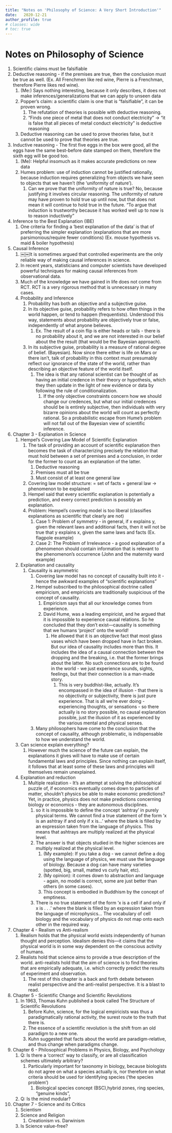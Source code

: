 ```yaml
---
title: "Notes on 'Philosophy of Science: A Very Short Introduction'"
date:   2020-12-21
author_profile: true
# classes: wide
# toc: true
---
```


# Notes on Philosophy of Science

1. Scientific claims must be falsifiable
2. Deductive reasoning - if the premises are true, then the conclusion must be true as well. (Ex. All Frenchmen like red wine, Pierre is a Frenchman, therefore Pierre likes red wine).
    1. (Me:) Says nothing interesting, because it only describes, it does not make inferences/generalizations that we can apply to unseen data
    2. Popper’s claim: a scientific claim is one that is “falsifiable”, it can be proven wrong.
        1. The refutation of theories is possible with deductive reasoning. 
        2. “Finds one piece of metal that does not conduct electricity” -> “it is false that all pieces of metal conduct electricity” is deductive reasoning
    3. Deductive reasoning can be used to prove theories false, but it cannot be used to prove that theories are true.
3. Inductive reasoning - The first five eggs in the box were good, all the eggs have the same best-before date stamped on them, therefore the sixth egg will be good too.
    1. (Me): Helpful insomuch as it makes accurate predictions on new data
    2. Humes problem: use of induction cannot be justified rationally, because induction requires generalizing from objects we have seen to objects that we haven’t (the ‘uniformity of nature’).
        1. Can we prove that the uniformity of nature is true? No, because justifying it involves circular reasoning. The uniformity of nature may have proven to hold true up until now, but that does not mean it will continue to hold true in the future. “To argue that induction is trustworthy because it has worked well up to now is to reason inductively”
4. Inference to the Best Explanation (IBE) 
    1. One criteria for finding a ‘best explanation of the data’ is that of preferring the simpler explanation (explanations that are more parsimonious/require fewer conditions) (Ex. mouse hypothesis vs. maid & boiler hypothesis)
5. Causal Inference
    1. ￼￼It is sometimes argued that controlled experiments are the only reliable way of making causal inferences in science.
    2. In recent years, statisticians and computer scientists have developed powerful techniques for making causal inferences from observational data.
    3. Much of the knowledge we have gained in life does not come from RCT. RCT is a very rigorous method that is unnecessary in many cases.
    4. Probability and Inference
        1. Probability has both an objective and a subjective guise. 
        2. In its objective guise, probability refers to how often things in the world happen, or tend to happen (frequentists). Understood this way, statements about probability are objectively true or false, independently of what anyone believes. 
            1. Ex. The result of a coin flip is either heads or tails - there is no probability about it, and we are not interested in our belief about the the result (that would be the Bayesian approach).
        3. In its subjective guise, probability is a measure of rational degree of belief. (Bayesian). Now since there either is life on Mars or there isn’t, talk of probability in this context must presumably reflect our ignorance of the state of the world, rather than describing an objective feature of the world itself. 
            1. The idea is that any rational scientist can be thought of as having an initial credence in their theory or hypothesis, which they then update in the light of new evidence or data by following the rule of conditionalization. 
                1. If the only objective constraints concern how we should change our credences, but what our initial credences should be is entirely subjective, then individuals with very bizarre opinions about the world will count as perfectly rational. So a probabilistic escape from Hume’s problem will not fall out of the Bayesian view of scientific inference. 
6. Chapter 3 - Explanation in Science
    1. Hempel’s Covering Law Model of Scientific Explanation 
        1. The task of providing an account of scientific explanation then becomes the task of characterizing precisely the relation that must hold between a set of premises and a conclusion, in order for the former to count as an explanation of the latter. 
            1. Deductive reasoning
            2. Premises must all be true
            3. Must consist of at least one general law
        2. Covering law model structure: = set of facts + general law -> phenomenon to be explained
        3. Hempel said that every scientific explanation is potentially a prediction, and every correct prediction is possibly an explanation. 
        4. Problem: Hempel’s covering model is too liberal (classifies explanations as scientific that clearly are not)
            1. Case 1: Problem of symmetry - in general, if x explains y, given the relevant laws and additional facts, then it will not be true that y explains x, given the same laws and facts (Ex. flagpole example)
            2. Case 2: The Problem of Irrelevance  - a good explanation of a phenomenon should contain information that is relevant to the phenomenon’s occurrence (John and the maternity ward example)
    2. Explanation and causality 
        1. Causality is asymmetric
            1. Covering law model has no concept of causality built into it - hence the awkward examples of “scientific explanations”
            2. Hempel subscribed to the philosophical doctrine called empiricism, and empiricists are traditionally suspicious of the concept of causality. 
                1. Empiricism says that all our knowledge comes from experience.
                2. David Hume, was a leading empiricist, and he argued that it is impossible to experience causal relations. So he concluded that they don’t exist—causality is something that we humans ‘project’ onto the world!
                    1. He allowed that it is an objective fact that most glass vases which have been dropped have in fact broken. But our idea of causality includes more than this. It includes the idea of a causal connection between the dropping and the breaking, i.e. that the former brings about the latter. No such connections are to be found in the world - we just experience sounds, sights, feelings, but that their connection is a man-made story. 
                        1. This is very buddhist-like, actually. It’s encompassed in the idea of illusion - that there is no objectivity or subjectivity, there is just pure experience. That is all we’re ever doing - experiencing thoughts, or sensations - so there actually is no story possible, no causal explanation possible, just the illusion of it as experienced by the various mental and physical senses.
            3. Many philosophers have come to the conclusion that the concept of causality, although problematic, is indispensable to how we understand the world. 
    3. Can science explain everything?
        1. However much the science of the future can explain, the explanations it gives will have to make use of certain fundamental laws and principles. Since nothing can explain itself, it follows that at least some of these laws and principles will themselves remain unexplained. 
    4. Explanation and reduction 
        1. Multiple realization - It’s an attempt at solving the philosophical puzzle of, if economics eventually comes down to particles of matter, shouldn’t physics be able to make economic predictions? Yet, in practice, physics does not make predictions concerning biology or economics - they are autonomous disciplines. 
            1. so it is impossible to define the concept ‘ashtray’ in purely physical terms. We cannot find a true statement of the form ‘x is an ashtray if and only if x is...’ where the blank is filled by an expression taken from the language of physics. This means that ashtrays are multiply realized at the physical level. 
            2. The answer is that objects studied in the higher sciences are multiply realized at the physical level.
                1. (My example): If you take a dog - we cannot define a dog using the language of physics, we must use the language of biology. Because a dog can have many varieties (spotted, big, small, matted vs curly hair, etc). 
                2. (My opinion): it comes down to abstraction and language - again, no model is correct, some are just better than others (in some cases). 
                3. This concept is embodied in Buddhism by the concept of emptiness.
            3. There is no true statement of the form ‘x is a cell if and only if x is . . .’ where the blank is filled by an expression taken from the language of microphysics… The vocabulary of cell biology and the vocabulary of physics do not map onto each other in the required way. 
7. Chapter 4 - Realism vs Anti-realism
    1. Realism holds that the physical world exists independently of human thought and perception. Idealism denies this—it claims that the physical world is in some way dependent on the conscious activity of humans. 
    2. Realists hold that science aims to provide a true description of the world. anti-realists hold that the aim of science is to find theories that are empirically adequate, i.e. which correctly predict the results of experiment and observation. 
        1. The rest of this chapter is a back and forth debate between realist perspective and the anti-realist perspective. It is a blast to read.
8. Chapter 5 - Scientific Change and Scientific Revolutions
    1. In 1963, Thomas Kuhn published a book called The Structure of Scientific Revolutions 
        1. Before Kuhn, science, for the logical empiricists was thus a paradigmatically rational activity, the surest route to the truth that there is. 
        2. The essence of a scientific revolution is the shift from an old paradigm to a new one. 
        3. Kuhn suggested that facts about the world are paradigm-relative, and thus change when paradigms change. 
9. Chapter 6 - Philosophical Problems in Physics, Biology, and Psychology
    1. Q: Is there a ‘correct’ way to classify, or are all classification schemes ultimately arbitrary? 
        1. Particularly important for taxonomy in biology, because biologists do not agree on what a species actually is, nor therefore on what criteria should be used for identifying species (‘the species problem’)
            1. Biological species concept (BSC),hybrid zones, ring species, “genuine kinds”, 
    2. Q: Is the mind modular? 
10. Chapter 7 - Science and its Critics
    1. Scientism
    2. Science and Religion
        1. Creationism vs. Darwinism
    3. Is Science value-free?

